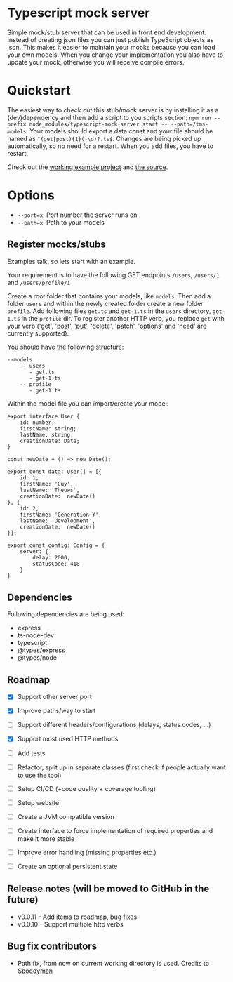 # Typescript mock server
Simple mock/stub server that can be used in front end development. Instead of creating json files you can just publish TypeScript objects as json. 
This makes it easier to maintain your mocks because you can load your own models. When you change your implementation you also 
have to update your mock, otherwise you will receive compile errors.

# Quickstart
The easiest way to check out this stub/mock server is by installing it as a (dev)dependency and then 
add a script to you scripts section: `npm run --prefix node_modules/typescript-mock-server start -- --path=/tms-models`. 
Your models should export a data const and your file should be named as `^(get|post){1}(-\d)?.ts$`. 
Changes are being picked up automatically, so no need for a restart. When you add files, you have to restart.

Check out the [working example project](https://github.com/GuyT07/typescript-mock-server-examle) and [the source](https://github.com/GuyT07/typescript-mock-server/tree/main/tms-models/users).

# Options
- `--port=x`: Port number the server runs on
- `--path=x`: Path to your models

## Register mocks/stubs
Examples talk, so lets start with an example.

Your requirement is to have the following GET endpoints `/users`, `/users/1` and `/users/profile/1`

Create a root folder that contains your models, like `models`. Then add a folder `users` and within the newly created folder 
create a new folder `profile`. Add following files `get.ts` and `get-1.ts` in the `users` directory, `get-1.ts` in the `profile` dir. 
To register another HTTP verb, you replace `get` with your verb ('get', 'post', 'put', 'delete', 'patch', 'options' and 'head' are currently supported).

You should have the following structure:

```
--models
    -- users
       - get.ts
       - get-1.ts
    -- profile
       - get-1.ts
```

Within the model file you can import/create your model:

```
export interface User {
    id: number;
    firstName: string;
    lastName: string;
    creationDate: Date;
}

const newDate = () => new Date();

export const data: User[] = [{
    id: 1,
    firstName: 'Guy',
    lastName: 'Theuws',
    creationDate:  newDate()
}, {
    id: 2,
    firstName: 'Generation Y',
    lastName: 'Development',
    creationDate:  newDate()
}];

export const config: Config = {
    server: {
        delay: 2000,
        statusCode: 418
    }
}
```

## Dependencies
Following dependencies are being used:

- express
- ts-node-dev
- typescript
- @types/express
- @types/node

## Roadmap
- [x] Support other server port
- [x] Improve paths/way to start
- [ ] Support different headers/configurations (delays, status codes, ...)
- [x] Support most used HTTP methods
- [ ] Add tests
- [ ] Refactor, split up in separate classes (first check if people actually want to use the tool)
- [ ] Setup CI/CD (+code quality + coverage tooling)
- [ ] Setup website
- [ ] Create a JVM compatible version
- [ ] Create interface to force implementation of required properties and make it more stable
- [ ] Improve error handling (missing properties etc.)
- [ ] Create an optional persistent state


## Release notes (will be moved to GitHub in the future)
- v0.0.11 - Add items to roadmap, bug fixes
- v0.0.10 - Support multiple http verbs

## Bug fix contributors
- Path fix, from now on current working directory is used. Credits to [Spoodyman](https://github.com/spoodyman)

